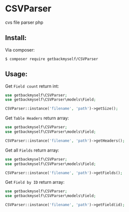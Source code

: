# CSVParser
cvs file parser php


## Install:

 Via composer:

```
$ composer require getbackmyself/CSVParser
```
## Usage:


Get `Field count` return int:

```php
use getbackmyself\CSVParser;
use getbackmyself\CSVParser\models\Field;

CSVParser::instance('filename', 'path')->getSize();
```


Get `Table Headers` return array:

```php
use getbackmyself\CSVParser;
use getbackmyself\CSVParser\models\Field;

CSVParser::instance('filename', 'path')->getHeaders();
```

Get all `Fields` return array:

```php
use getbackmyself\CSVParser;
use getbackmyself\CSVParser\models\Field;

CSVParser::instance('filename', 'path')->getFields();
```


Get `Field by ID` return array:

```php
use getbackmyself\CSVParser;
use getbackmyself\CSVParser\models\Field;

CSVParser::instance('filename', 'path')->getField(id);
```
